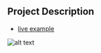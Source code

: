 ## Project Description

* [live example](https://ty-brad.github.io/website-porfolio)

![alt text](https://github.com/learning-zone/website-templates/blob/master/assets/3-col-portfolio.png "3-col-portfolio.png")

